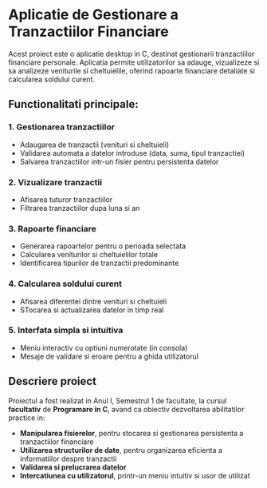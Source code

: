 # Aplicatie de Gestionare a Tranzactiilor Financiare


  Acest proiect este o aplicatie desktop in C, destinat gestionarii tranzactiilor financiare personale. Aplicatia permite utilizatorilor sa adauge, vizualizeze si sa analizeze veniturile si cheltuielile, oferind rapoarte financiare detaliate si calcularea soldului curent.


## Functionalitati principale:

### 1. Gestionarea tranzactiilor
-  Adaugarea de tranzactii (venituri si cheltuieli)
-  Validarea automata a datelor introduse (data, suma, tipul tranzactiei)
-  Salvarea tranzactiilor intr-un fisier pentru persistenta datelor

### 2. Vizualizare tranzactii
-  Afisarea tuturor tranzactiilor
-  Filtrarea tranzactiilor dupa luna si an

### 3. Rapoarte financiare
-  Generarea rapoartelor pentru o perioada selectata
-  Calcularea veniturilor si cheltuielilor totale
-  Identificarea tipurilor de tranzactii predominante


### 4. Calcularea soldului curent
-  Afisarea diferentei dintre venituri si cheltuieli
-  STocarea si actualizarea datelor in timp real

### 5. Interfata simpla si intuitiva
-  Meniu interactiv cu optiuni numerotate (in consola)
-  Mesaje de validare si eroare pentru a ghida utilizatorul


## Descriere proiect

Proiectul a fost realizat in Anul I, Semestrul 1 de facultate, la cursul **facultativ** de **Programare in C**, avand ca obiectiv dezvoltarea abilitatilor practice in:
-  **Manipularea fisierelor**, pentru stocarea si gestionarea persistenta a tranzactiilor financiare
-  **Utilizarea structurilor de date**, pentru organizarea eficienta a informatiilor despre tranzactii
-  **Validarea si prelucrarea datelor**
-  **Intercatiunea cu utilizatorul**, printr-un meniu intuitiv si usor de utilizat
